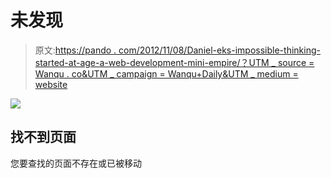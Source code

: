 # 未发现

> 原文:[https://pando . com/2012/11/08/Daniel-eks-impossible-thinking-started-at-age-a-web-development-mini-empire/？UTM _ source = Wanqu . co&UTM _ campaign = Wanqu+Daily&UTM _ medium = website](https://pando.com/2012/11/08/daniel-eks-impossible-thinking-started-at-age-13-with-a-web-development-mini-empire/?utm_source=wanqu.co&utm_campaign=Wanqu+Daily&utm_medium=website)

![](../Images/6799f935e1a2c1fb9ddbf58e4175a237.png)

## 找不到页面

您要查找的页面不存在或已被移动
